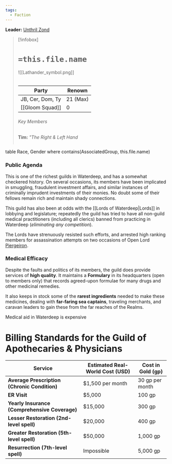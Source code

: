 ```yaml
---
tags:
  - Faction
---
```

**Leader:** [Unthril  Zond](https://forgottenrealms.fandom.com/wiki/Unthril_Zond)
> [!infobox]
> # `=this.file.name`
> ![[Lathander_symbol.png]]
> ######  
> Party |  Renown |
> |--|---|
> JB, Cer, Dom, Ty | 21 (Max) |
> [[Gloom Squad]] | 0 |
> ###### Key Members
> **Tim:** *"The Right & Left Hand*
> ```dataview
table Race, Gender
where contains(AssociatedGroup, this.file.name) 

### Public Agenda
This is one of the richest guilds in Waterdeep, and has a somewhat checkered history. On several occasions, its members have been implicated in smuggling, fraudulent investment affairs, and similar instances of criminally imprudent investments of their monies. No doubt some of their fellows remain rich and maintain shady connections. 

This guild has also been at odds with the [[Lords of Waterdeep|Lords]] in lobbying and legislature; repeatedly the guild has tried to have all non-guild medical practitioners (including all clerics) banned from practicing in Waterdeep (*eliminating any competition*). 

The Lords have strenuously resisted such efforts, and arrested high ranking members for assassination attempts on two occasions of Open Lord [Piergeiron](https://forgottenrealms.fandom.com/wiki/Piergeiron_Paladinson).

### Medical Efficacy

Despite the faults and politics of its members, the guild does provide services of **high quality**. It maintains a **Formulary** in its headquarters (open to members only) that records agreed-upon formulae for many drugs and other medicinal remedies. 

It also keeps in stock some of the **rarest ingredients** needed to make these medicines, dealing with **far-faring sea captains**, traveling merchants, and caravan leaders to gain these from the far reaches of the Realms. 

Medical aid in Waterdeep is expensive

# Billing Standards for the Guild of Apothecaries & Physicians

| **Service**                                   | **Estimated Real-World Cost (USD)** | **Cost in Gold (gp)** |
| --------------------------------------------- | ----------------------------------- | --------------------- |
| **Average Prescription (Chronic Condition)**  | $1,500 per month                    | 30 gp per month       |
| **ER Visit**                                  | $5,000                              | 100 gp                |
| **Yearly Insurance (Comprehensive Coverage)** | $15,000                             | 300 gp                |
| **Lesser Restoration (2nd-level spell)**      | $20,000                             | 400 gp                |
| **Greater Restoration (5th-level spell)**     | $50,000                             | 1,000 gp              |
| **Resurrection (7th-level spell)**            | Impossible                          | 5,000 gp              |
